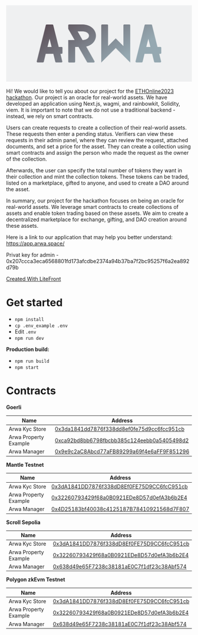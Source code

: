 ![](./.github/logo.png)

Hi! We would like to tell you about our project for the [ETHOnline2023 hackathon](https://ethglobal.com/events/ethonline2023). Our project is an oracle for real-world assets. We have developed an application using Next.js, wagmi, and rainbowkit, Solidity, viem. It is important to note that we do not use a traditional backend - instead, we rely on smart contracts.

Users can create requests to create a collection of their real-world assets. These requests then enter a pending status. Verifiers can view these requests in their admin panel, where they can review the request, attached documents, and set a price for the asset. They can create a collection using smart contracts and assign the person who made the request as the owner of the collection.

Afterwards, the user can specify the total number of tokens they want in their collection and mint the collection tokens. These tokens can be traded, listed on a marketplace, gifted to anyone, and used to create a DAO around the asset.

In summary, our project for the hackathon focuses on being an oracle for real-world assets. We leverage smart contracts to create collections of assets and enable token trading based on these assets. We aim to create a decentralized marketplace for exchange, gifting, and DAO creation around these assets.

Here is a link to our application that may help you better understand: https://app.arwa.space/

Privat key for admin - 0x207ccca3eca6568801fd173afcdbe2374a94b37ba7f2bc95257f6a2ea892d79b

[Created With LiteFront](https://github.com/uxname/litefront)

# Get started
- `npm install`
-  `cp .env_example .env`
- Edit `.env`
- `npm run dev`

**Production build:**
- `npm run build`
- `npm start`

# Contracts

**Goerli**

| Name | Address |
| -------- | ------- |
| Arwa Kyc Store | [0x3da1841dd7876f338dd8ef0fe75d9cc6fcc951cb](https://goerli.etherscan.io/address/0x3da1841dd7876f338dd8ef0fe75d9cc6fcc951cb) |
| Arwa Property Example | [0xca92bd8bb6798fbcbb385c124eebb0a5405498d2](https://goerli.etherscan.io/address/0xca92bd8bb6798fbcbb385c124eebb0a5405498d2) |
| Arwa Manager | [0x9e9c2aC8Abcd77aFB89299a69f4e6aFF9F851296](https://goerli.etherscan.io/address/0x7370d4e1E6d92E317D8fAacE71D1d2474f44E879) |


**Mantle Testnet**

| Name | Address |
| -------- | ------- |
| Arwa Kyc Store | [0x3dA1841DD7876f338dD8Ef0FE75D9CC6fcC951cb](https://explorer.testnet.mantle.xyz/address/0x3dA1841DD7876f338dD8Ef0FE75D9CC6fcC951cb) |
| Arwa Property Example | [0x32260793429f68a0B0921EDe8D57d0efA3b6b2E4](https://explorer.testnet.mantle.xyz/address/0x32260793429f68a0B0921EDe8D57d0efA3b6b2E4) |
| Arwa Manager | [0x4D25183bf40038c4125187B78410921568d7F807](https://explorer.testnet.mantle.xyz/address/0x4D25183bf40038c4125187B78410921568d7F807) |


**Scroll Sepolia**

| Name | Address |
| -------- | ------- |
| Arwa Kyc Store | [0x3dA1841DD7876f338dD8Ef0FE75D9CC6fcC951cb](https://sepolia.scrollscan.dev/address/0x3dA1841DD7876f338dD8Ef0FE75D9CC6fcC951cb) |
| Arwa Property Example | [0x32260793429f68a0B0921EDe8D57d0efA3b6b2E4](https://sepolia.scrollscan.dev/address/0x32260793429f68a0B0921EDe8D57d0efA3b6b2E4) |
| Arwa Manager | [0x638d49e65F7238c38181aE0C7f1df23c38Abf574](https://sepolia.scrollscan.dev/address/0x638d49e65F7238c38181aE0C7f1df23c38Abf574) |


**Polygon zkEvm Testnet**

| Name | Address |
| -------- | ------- |
| Arwa Kyc Store | [0x3dA1841DD7876f338dD8Ef0FE75D9CC6fcC951cb](https://testnet-zkevm.polygonscan.com/address/0x3dA1841DD7876f338dD8Ef0FE75D9CC6fcC951cb) |
| Arwa Property Example | [0x32260793429f68a0B0921EDe8D57d0efA3b6b2E4](https://testnet-zkevm.polygonscan.com/address/0x32260793429f68a0B0921EDe8D57d0efA3b6b2E4) |
| Arwa Manager | [0x638d49e65F7238c38181aE0C7f1df23c38Abf574](https://testnet-zkevm.polygonscan.com/address/0x638d49e65F7238c38181aE0C7f1df23c38Abf574) |



